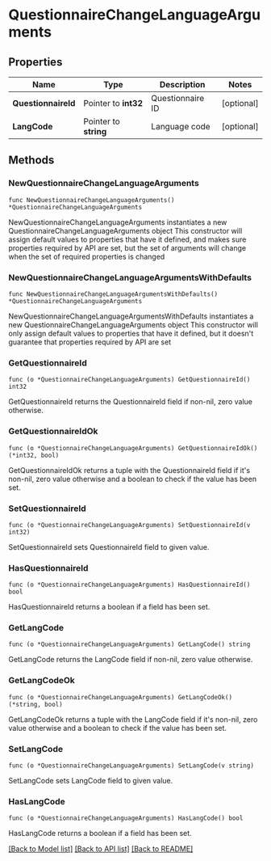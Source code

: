 # QuestionnaireChangeLanguageArguments

## Properties

Name | Type | Description | Notes
------------ | ------------- | ------------- | -------------
**QuestionnaireId** | Pointer to **int32** | Questionnaire ID | [optional] 
**LangCode** | Pointer to **string** | Language code | [optional] 

## Methods

### NewQuestionnaireChangeLanguageArguments

`func NewQuestionnaireChangeLanguageArguments() *QuestionnaireChangeLanguageArguments`

NewQuestionnaireChangeLanguageArguments instantiates a new QuestionnaireChangeLanguageArguments object
This constructor will assign default values to properties that have it defined,
and makes sure properties required by API are set, but the set of arguments
will change when the set of required properties is changed

### NewQuestionnaireChangeLanguageArgumentsWithDefaults

`func NewQuestionnaireChangeLanguageArgumentsWithDefaults() *QuestionnaireChangeLanguageArguments`

NewQuestionnaireChangeLanguageArgumentsWithDefaults instantiates a new QuestionnaireChangeLanguageArguments object
This constructor will only assign default values to properties that have it defined,
but it doesn't guarantee that properties required by API are set

### GetQuestionnaireId

`func (o *QuestionnaireChangeLanguageArguments) GetQuestionnaireId() int32`

GetQuestionnaireId returns the QuestionnaireId field if non-nil, zero value otherwise.

### GetQuestionnaireIdOk

`func (o *QuestionnaireChangeLanguageArguments) GetQuestionnaireIdOk() (*int32, bool)`

GetQuestionnaireIdOk returns a tuple with the QuestionnaireId field if it's non-nil, zero value otherwise
and a boolean to check if the value has been set.

### SetQuestionnaireId

`func (o *QuestionnaireChangeLanguageArguments) SetQuestionnaireId(v int32)`

SetQuestionnaireId sets QuestionnaireId field to given value.

### HasQuestionnaireId

`func (o *QuestionnaireChangeLanguageArguments) HasQuestionnaireId() bool`

HasQuestionnaireId returns a boolean if a field has been set.

### GetLangCode

`func (o *QuestionnaireChangeLanguageArguments) GetLangCode() string`

GetLangCode returns the LangCode field if non-nil, zero value otherwise.

### GetLangCodeOk

`func (o *QuestionnaireChangeLanguageArguments) GetLangCodeOk() (*string, bool)`

GetLangCodeOk returns a tuple with the LangCode field if it's non-nil, zero value otherwise
and a boolean to check if the value has been set.

### SetLangCode

`func (o *QuestionnaireChangeLanguageArguments) SetLangCode(v string)`

SetLangCode sets LangCode field to given value.

### HasLangCode

`func (o *QuestionnaireChangeLanguageArguments) HasLangCode() bool`

HasLangCode returns a boolean if a field has been set.


[[Back to Model list]](../README.md#documentation-for-models) [[Back to API list]](../README.md#documentation-for-api-endpoints) [[Back to README]](../README.md)


